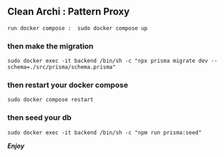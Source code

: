           
        
## Clean Archi : Pattern Proxy


``` run docker compose :  sudo docker compose up ```


### then make the migration

``` sudo docker exec -it backend /bin/sh -c "npx prisma migrate dev --schema=./src/prisma/schema.prisma" ```

### then restart your docker compose

``` sudo docker compose restart ``` 

### then seed your db

``` sudo docker exec -it backend /bin/sh -c "npm run prisma:seed" ```



***Enjoy***